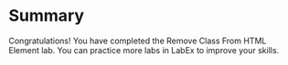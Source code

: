 # Summary

Congratulations! You have completed the Remove Class From HTML Element lab. You can practice more labs in LabEx to improve your skills.
